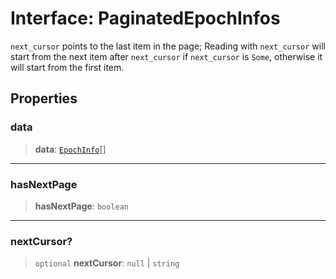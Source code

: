 # Interface: PaginatedEpochInfos

`next_cursor` points to the last item in the page; Reading with `next_cursor` will start from the
next item after `next_cursor` if `next_cursor` is `Some`, otherwise it will start from the first
item.

## Properties

### data

> **data**: [`EpochInfo`](EpochInfo.md)[]

***

### hasNextPage

> **hasNextPage**: `boolean`

***

### nextCursor?

> `optional` **nextCursor**: `null` \| `string`
